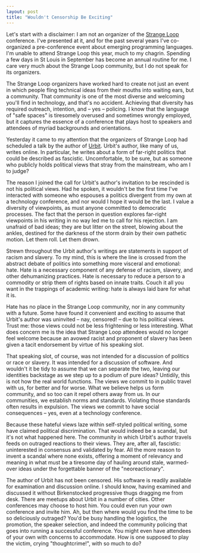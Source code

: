 ```yaml
---
layout: post
title: "Wouldn't Censorship Be Exciting"
---
```




Let's start with a disclaimer: I am not an organizer of the [Strange Loop](http://www.thestrangeloop.com/) conference. I've presented at it, and for the past several years I've co-organized a pre-conference event about emerging programming languages. I'm unable to attend Strange Loop this year, much to my chagrin. Spending a few days in St Louis in September has become an annual routine for me. I care very much about the Strange Loop community, but I do not speak for its organizers.

The Strange Loop organizers have worked hard to create not just an event in which people fling technical ideas from their mouths into waiting ears, but a community. That community is one of the most diverse and welcoming you'll find in technology, and that's no accident. Achieving that diversity has required outreach, intention, and – yes – policing. I know that the language of "safe spaces" is tiresomely overused and sometimes wrongly employed, but it captures the essence of a conference that plays host to speakers and attendees of myriad backgrounds and orientations.

Yesterday it came to my attention that the organizers of Strange Loop had scheduled a talk by the author of [Urbit](http://urbit.org/). Urbit's author, like many of us, writes online. In particular, he writes about a form of far-right politics that could be described as fascistic. Uncomfortable, to be sure, but as someone who publicly holds political views that stray from the mainstream, who am I to judge?

The reason I joined the call for Urbit's author's invitation to be rescinded is not his political views. Had he spoken, it wouldn't be the first time I've interacted with someone who espouses a politics divergent from my own at a technology conference, and nor would I hope it would be the last. I value a diversity of viewpoints, as must anyone committed to democratic processes. The fact that the person in question explores far-right viewpoints in his writing in no way led me to call for his rejection. I am unafraid of bad ideas; they are but litter on the street, blowing about the ankles, destined for the darkness of the storm drain by their own pathetic motion. Let them roll. Let them drown.

Strewn throughout the Urbit author's writings are statements in support of racism and slavery. To my mind, this is where the line is crossed from the abstract debate of politics into something more visceral and emotional: hate. Hate is a necessary component of any defense of racism, slavery, and other dehumanizing practices. Hate is necessary to reduce a person to a commodity or strip them of rights based on innate traits. Couch it all you want in the trappings of academic writing: hate is always laid bare for what it is.

Hate has no place in the Strange Loop community, nor in any community with a future. Some have found it convenient and exciting to assume that Urbit's author was uninvited – nay, censored! – due to his political views. Trust me: those views could not be less frightening or less interesting. What does concern me is the idea that Strange Loop attendees would no longer feel welcome because an avowed racist and proponent of slavery has been given a tacit endorsement by virtue of his speaking slot.

That speaking slot, of course, was not intended for a discussion of politics or race or slavery. It was intended for a discussion of software. And wouldn't it be tidy to assume that we can separate the two, leaving our identities backstage as we step up to a podium of pure ideas? Untidily, this is not how the real world functions. The views we commit to in public travel with us, for better and for worse. What we believe helps us form community, and so too can it repel others away from us. In our communities, we establish norms and standards. Violating those standards often results in expulsion. The views we commit to have social consequences – yes, even at a technology conference.

Because these hateful views laze within self-styled political writing, some have claimed political discrimination. That would indeed be a scandal, but it's not what happened here. The community in which Urbit's author travels feeds on outraged reactions to their views. They are, after all, fascistic: uninterested in consensus and validated by fear. All the more reason to invent a scandal where none exists, offering a moment of relevancy and meaning in what must be a tiresome day of hauling around stale, warmed-over ideas under the forgettable banner of the "neoreactionary".

The author of Urbit has not been censored. His software is readily available for examination and discussion online. I should know, having examined and discussed it without Birkenstocked progressive thugs dragging me from desk. There are meetups about Urbit in a number of cities. Other conferences may choose to host him. You could even run your own conference and invite him. Ah, but then where would you find the time to be so deliciously outraged? You'd be busy handling the logistics, the promotion, the speaker selection, and indeed the community policing that goes into running a successful conference. You might even have attendees of your own with concerns to accommodate. How is one supposed to play the victim, crying "thoughtcrime!", with so much to do?
